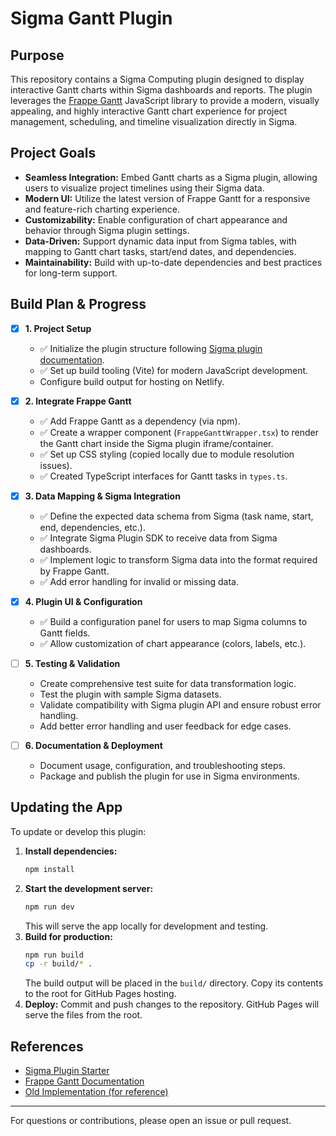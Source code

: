 # Sigma Gantt Plugin

## Purpose

This repository contains a Sigma Computing plugin designed to display interactive Gantt charts within Sigma dashboards and reports. The plugin leverages the [Frappe Gantt](https://github.com/frappe/gantt) JavaScript library to provide a modern, visually appealing, and highly interactive Gantt chart experience for project management, scheduling, and timeline visualization directly in Sigma.

## Project Goals

- **Seamless Integration:** Embed Gantt charts as a Sigma plugin, allowing users to visualize project timelines using their Sigma data.
- **Modern UI:** Utilize the latest version of Frappe Gantt for a responsive and feature-rich charting experience.
- **Customizability:** Enable configuration of chart appearance and behavior through Sigma plugin settings.
- **Data-Driven:** Support dynamic data input from Sigma tables, with mapping to Gantt chart tasks, start/end dates, and dependencies.
- **Maintainability:** Build with up-to-date dependencies and best practices for long-term support.

## Build Plan & Progress

- [x] **1. Project Setup**

  - ✅ Initialize the plugin structure following [Sigma plugin documentation](https://github.com/sigmacomputing/plugin).
  - ✅ Set up build tooling (Vite) for modern JavaScript development.
  - Configure build output for hosting on Netlify.

- [x] **2. Integrate Frappe Gantt**

  - ✅ Add Frappe Gantt as a dependency (via npm).
  - ✅ Create a wrapper component (`FrappeGanttWrapper.tsx`) to render the Gantt chart inside the Sigma plugin iframe/container.
  - ✅ Set up CSS styling (copied locally due to module resolution issues).
  - ✅ Created TypeScript interfaces for Gantt tasks in `types.ts`.

- [x] **3. Data Mapping & Sigma Integration**

  - ✅ Define the expected data schema from Sigma (task name, start, end, dependencies, etc.).
  - ✅ Integrate Sigma Plugin SDK to receive data from Sigma dashboards.
  - ✅ Implement logic to transform Sigma data into the format required by Frappe Gantt.
  - ✅ Add error handling for invalid or missing data.

- [x] **4. Plugin UI & Configuration**

  - ✅ Build a configuration panel for users to map Sigma columns to Gantt fields.
  - ✅ Allow customization of chart appearance (colors, labels, etc.).

- [ ] **5. Testing & Validation**

  - Create comprehensive test suite for data transformation logic.
  - Test the plugin with sample Sigma datasets.
  - Validate compatibility with Sigma plugin API and ensure robust error handling.
  - Add better error handling and user feedback for edge cases.

- [ ] **6. Documentation & Deployment**
  - Document usage, configuration, and troubleshooting steps.
  - Package and publish the plugin for use in Sigma environments.

## Updating the App

To update or develop this plugin:

1. **Install dependencies:**
   ```sh
   npm install
   ```
2. **Start the development server:**
   ```sh
   npm run dev
   ```
   This will serve the app locally for development and testing.
3. **Build for production:**
   ```sh
   npm run build
   cp -r build/* .
   ```
   The build output will be placed in the `build/` directory. Copy its contents to the root for GitHub Pages hosting.
4. **Deploy:**
   Commit and push changes to the repository. GitHub Pages will serve the files from the root.

## References

- [Sigma Plugin Starter](https://github.com/sigmacomputing/plugin)
- [Frappe Gantt Documentation](https://frappe.io/gantt)
- [Old Implementation (for reference)](https://github.com/weigandconstruction/sigma-plugins/tree/main/frappe-gantt)

---

For questions or contributions, please open an issue or pull request.
